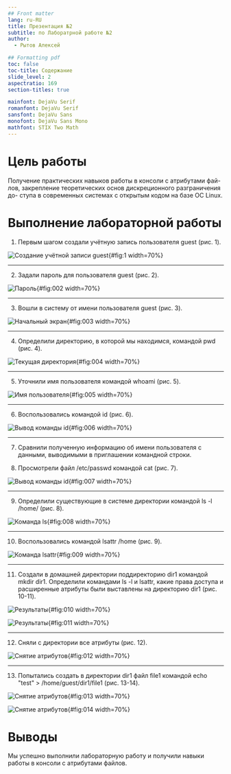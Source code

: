 ```yaml
---
## Front matter
lang: ru-RU
title: Презентация №2 
subtitle: по Лаборатрной работе №2 
author:
  - Рытов Алексей

## Formatting pdf
toc: false
toc-title: Содержание
slide_level: 2
aspectratio: 169
section-titles: true

mainfont: DejaVu Serif
romanfont: DejaVu Serif
sansfont: DejaVu Sans
monofont: DejaVu Sans Mono
mathfont: STIX Two Math
---
```


# Цель работы

Получение практических навыков работы в консоли с атрибутами фай-
лов, закрепление теоретических основ дискреционного разграничения до-
ступа в современных системах с открытым кодом на базе ОС Linux.

# Выполнение лабораторной работы

1. Первым шагом создали учётную запись пользователя guest (рис. 1).

![Создание учётной записи guest](image/1.png){#fig:1 width=70%}

---

2. Задали пароль для пользователя guest (рис. 2).

![Пароль](image/2.png){#fig:002 width=70%}

---

3. Вошли в систему от имени пользователя guest (рис. 3).

![Начальный экран](image/3.png){#fig:003 width=70%}

---

4. Определили директорию, в которой мы находимся, командой pwd (рис. 4).

![Текущая директория](image/5.png){#fig:004 width=70%}

---

5. Уточнили имя пользователя командой whoami (рис. 5).

![Имя пользователя](image/6.png){#fig:005 width=70%}

---

6. Воспользовались командой id (рис. 6).

![Вывод команды id](image/7.png){#fig:006 width=70%}

---

7. Сравнили полученную информацию об имени пользователя с данными,
выводимыми в приглашении командной строки.

8. Просмотрели файл /etc/passwd командой cat (рис. 7).

![Вывод команды id](image/9.png){#fig:007 width=70%}

---

9. Определили существующие в системе директории командой
 ls -l /home/ (рис. 8).

![Команда ls](image/10.png){#fig:008 width=70%}

---

10. Воспользовались командой lsattr /home (рис. 9).

![Команда lsattr](image/11.png){#fig:009 width=70%}

---

11. Создали в домашней директории поддиректорию dir1 командой
mkdir dir1. Определили командами ls -l и lsattr, какие права доступа и расширенные атрибуты были выставлены на директорию dir1 (рис. 10-11).

![Результаты](image/12.png){#fig:010 width=70%}

![Результаты](image/13.png){#fig:011 width=70%}

---

12. Сняли с директории все атрибуты (рис. 12).

![Снятие атрибутов](image/15.png){#fig:012 width=70%}

---

13. Попытались создать в директории dir1 файл file1 командой
echo "test" > /home/guest/dir1/file1 (рис. 13-14).

![Снятие атрибутов](image/16.png){#fig:013 width=70%}

![Снятие атрибутов](image/17.png){#fig:014 width=70%}

# Выводы

Мы успешно выполнили лабораторную работу и получили навыки работы в консоли с атрибутами файлов.